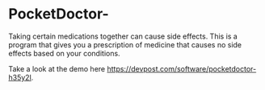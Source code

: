 # PocketDoctor-
Taking certain medications together can cause side effects. This is a program that gives you a prescription of medicine that causes no side effects based on your conditions. 

Take a look at the demo here https://devpost.com/software/pocketdoctor-h35y2l. 
